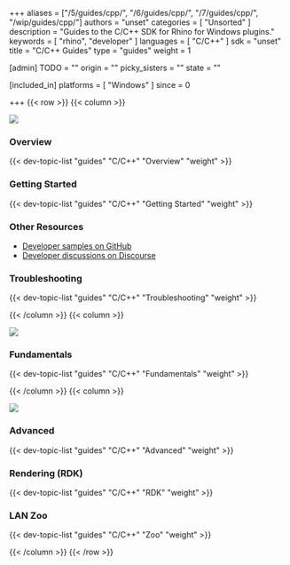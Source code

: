 +++
aliases = ["/5/guides/cpp/", "/6/guides/cpp/", "/7/guides/cpp/", "/wip/guides/cpp/"]
authors = "unset"
categories = [ "Unsorted" ]
description = "Guides to the C/C++ SDK for Rhino for Windows plugins."
keywords = [ "rhino", "developer" ]
languages = [ "C/C++" ]
sdk = "unset"
title = "C/C++ Guides"
type = "guides"
weight = 1

[admin]
TODO = ""
origin = ""
picky_sisters = ""
state = ""

[included_in]
platforms = [ "Windows" ]
since = 0

+++
{{< row >}}
{{< column >}}

<!--the .snagit project for this image can be found next to the image -->
[<img src="/images/cpp-guides-col1.png">](/guides/cpp/what-is-the-cpp-sdk/)

### Overview

{{< dev-topic-list "guides" "C/C++" "Overview" "weight" >}}

### Getting Started

{{< dev-topic-list "guides" "C/C++" "Getting Started" "weight" >}}

### Other Resources
- [Developer samples on GitHub](https://github.com/mcneel/rhino-developer-samples)
- [Developer discussions on Discourse](https://discourse.mcneel.com/c/rhino-developer)

### Troubleshooting

{{< dev-topic-list "guides" "C/C++" "Troubleshooting" "weight" >}}

{{< /column >}}
{{< column >}}

<!--the .snagit project for this image can be found next to the image -->
[<img src="/images/cpp-guides-col2.png">](/guides/cpp/adding-command-line-options/)

### Fundamentals

{{< dev-topic-list "guides" "C/C++" "Fundamentals" "weight" >}}

{{< /column >}}
{{< column >}}

<!--the .snagit project for this image can be found next to the image -->
[<img src="/images/cpp-guides-col3.png">](/guides/cpp/drawing-arrowheads-in-display-conduits/)

### Advanced

{{< dev-topic-list "guides" "C/C++" "Advanced" "weight" >}}

### Rendering (RDK)

{{< dev-topic-list "guides" "C/C++" "RDK" "weight" >}}

### LAN Zoo

{{< dev-topic-list "guides" "C/C++" "Zoo" "weight" >}}

{{< /column >}}
{{< /row >}}
